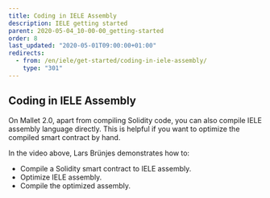 ```yaml
---
title: Coding in IELE Assembly
description: IELE getting started
parent: 2020-05-04_10-00-00_getting-started
order: 8
last_updated: "2020-05-01T09:00:00+01:00"
redirects:
  - from: /en/iele/get-started/coding-in-iele-assembly/
    type: "301"
---
```

## Coding in IELE Assembly

<!-- embed youtube/Gi4Zrvu3bVE -->

On Mallet 2.0, apart from compiling Solidity code, you can also compile IELE assembly language directly. This is helpful if you want to optimize the compiled smart contract by hand.

In the video above, Lars Brünjes demonstrates how to:

* Compile a Solidity smart contract to IELE assembly.
* Optimize IELE assembly.
* Compile the optimized assembly.
